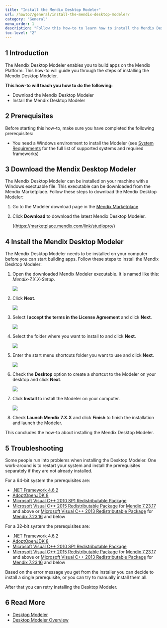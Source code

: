 ```yaml
---
title: "Install the Mendix Desktop Modeler"
url: /howto7/general/install-the-mendix-desktop-modeler/
category: "General"
menu_order: 1
description: "Follow this how-to to learn how to install the Mendix Desktop Modeler."
toc-level: "2"
---
```


## 1 Introduction

The Mendix Desktop Modeler enables you to build apps on the Mendix Platform. This how-to will guide you through the steps of installing the Mendix Desktop Modeler.

**This how-to will teach you how to do the following:**

* Download the Mendix Desktop Modeler
* Install the Mendix Desktop Modeler

## 2 Prerequisites

Before starting this how-to, make sure you have completed the following prerequisites:

* You need a Windows environment to install the Modeler (see [System Requirements](/refguide7/system-requirements/) for the full list of supported systems and required frameworks)

## 3 Download the Mendix Desktop Modeler

The Mendix Desktop Modeler can be installed on your machine with a Windows exectuable file. This executable can be downloaded from the Mendix Marketplace. Follow these steps to download the Mendix Desktop Modeler:

1. Go to the Modeler download page in the [Mendix Marketplace](https://marketplace.mendix.com/link/studiopro/).
2. Click **Download** to download the latest Mendix Desktop Modeler.

   ](https://marketplace.mendix.com/link/studiopro/)

## 4 Install the Mendix Desktop Modeler

The Mendix Desktop Modeler needs to be installed on your computer before you can start building apps. Follow these steps to install the Mendix Desktop Modeler:

1. Open the downloaded Mendix Modeler executable. It is named like this: *Mendix-7.X.X-Setup*.

    ![](/attachments/howto7/general/install-the-mendix-desktop-modeler/modeler-2.png)

2. Click **Next**.

    ![](/attachments/howto7/general/install-the-mendix-desktop-modeler/modeler-3.png)

3. Select **I accept the terms in the License Agreement** and click **Next**.

    ![](/attachments/howto7/general/install-the-mendix-desktop-modeler/modeler-4.png)

4. Select the folder where you want to install to and click **Next**.

    ![](/attachments/howto7/general/install-the-mendix-desktop-modeler/modeler-5.png)

5. Enter the start menu shortcuts folder you want to use and click **Next**.

    ![](/attachments/howto7/general/install-the-mendix-desktop-modeler/modeler-6.png)

6. Check the **Desktop** option to create a shortcut to the Modeler on your desktop and click **Next**.

    ![](/attachments/howto7/general/install-the-mendix-desktop-modeler/modeler-7.png)

7. Click **Install** to install the Modeler on your computer.

    ![](/attachments/howto7/general/install-the-mendix-desktop-modeler/modeler-8.png)

8. Check **Launch Mendix 7.X.X** and click **Finish** to finish the installation and launch the Modeler.

This concludes the how-to about installing the Mendix Desktop Modeler.

## 5 Troubleshooting

Some people run into problems when installing the Desktop Modeler. One work-around is to restart your system and install the prerequisites separately if they are not already installed. 

For a 64-bit system the prerequisites are:

* [.NET Framework 4.6.2](http://download.microsoft.com/download/F/9/4/F942F07D-F26F-4F30-B4E3-EBD54FABA377/NDP462-KB3151800-x86-x64-AllOS-ENU.exe)
* [AdoptOpenJDK 8](https://cdn.mendix.com/installer/AdoptOpenJDK/8/OpenJDK8U-jdk_x64_windows_hotspot_8u202b08.msi)
* [Microsoft Visual C++ 2010 SP1 Redistributable Package](https://download.microsoft.com/download/1/6/5/165255E7-1014-4D0A-B094-B6A430A6BFFC/vcredist_x64.exe)
* [Microsoft Visual C++ 2015 Redistributable Package](https:/download.microsoft.com/download/6/A/A/6AA4EDFF-645B-48C5-81CC-ED5963AEAD48/vc_redist.x64.exe) for [Mendix 7.23.17](/releasenotes/studio-pro/7.23/#72317) and above or [Microsoft Visual C++ 2013 Redistributable Package](http:/download.microsoft.com/download/2/E/6/2E61CFA4-993B-4DD4-91DA-3737CD5CD6E3/vcredist_x64.exe) for [Mendix 7.23.16](/releasenotes/studio-pro/7.23/#72316) and below

For a 32-bit system the prerequisites are:

* [.NET Framework 4.6.2](http://download.microsoft.com/download/F/9/4/F942F07D-F26F-4F30-B4E3-EBD54FABA377/NDP462-KB3151800-x86-x64-AllOS-ENU.exe)
* [AdoptOpenJDK 8](https://cdn.mendix.com/installer/AdoptOpenJDK/8/OpenJDK8U-jdk_x86-32_windows_hotspot_8u202b08.msi)
* [Microsoft Visual C++ 2010 SP1 Redistributable Package](http://download.microsoft.com/download/C/6/D/C6D0FD4E-9E53-4897-9B91-836EBA2AACD3/vcredist_x86.exe)
* [Microsoft Visual C++ 2015 Redistributable Package](https:/download.microsoft.com/download/6/A/A/6AA4EDFF-645B-48C5-81CC-ED5963AEAD48/vc_redist.x86.exe) for [Mendix 7.23.17](/releasenotes/studio-pro/7.23/#72317) and above or [Microsoft Visual C++ 2013 Redistributable Package](http:/download.microsoft.com/download/2/E/6/2E61CFA4-993B-4DD4-91DA-3737CD5CD6E3/vcredist_x86.exe) for [Mendix 7.23.16](/releasenotes/studio-pro/7.23/#72316) and below

Based on the error message you get from the installer you can decide to install a single prerequisite, or you can try to manually install them all.

After that you can retry installing the Desktop Modeler.

## 6 Read More

* [Desktop Modeler](/refguide7/desktop-modeler/)
* [Desktop Modeler Overview](/refguide7/desktop-modeler-overview/)
